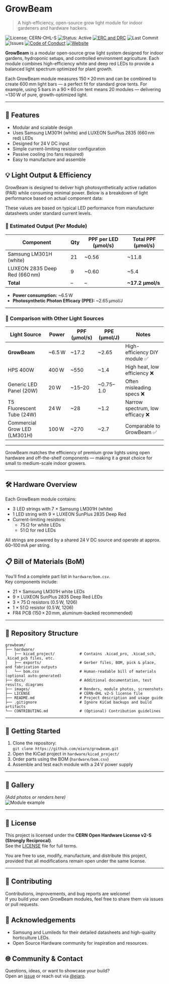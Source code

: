 # GrowBeam

> A high-efficiency, open-source grow light module for indoor gardeners and hardware hackers.

![License: CERN-OHL-S](https://img.shields.io/badge/license-CERN--OHL--S-blue)
![Status: Active](https://img.shields.io/badge/status-active-brightgreen)
[![ERC and DRC](https://github.com/eiaro/growbeam/actions/workflows/erc_and_drc.yml/badge.svg)](https://github.com/eiaro/growbeam/actions/workflows/erc_and_drc.yml)
![Last Commit](https://img.shields.io/github/last-commit/eiaro/growbeam)
![Issues](https://img.shields.io/github/issues/eiaro/growbeam)
[![Code of Conduct](https://img.shields.io/badge/Conduct-active-brightgreen)](CODE_OF_CONDUCT.md)
[![Website](https://img.shields.io/website?url=https%3A%2F%2Feiaro.github.io%2Fgrowbeam)](https://eiaro.github.io/growbeam/)


**GrowBeam** is a modular open-source grow light system designed for indoor gardens, hydroponic setups, and controlled environment agriculture. Each module combines high-efficiency white and deep red LEDs to provide a balanced light spectrum optimized for plant growth.

Each GrowBeam module measures 150 × 20 mm and can be combined to create 600 mm light bars — a perfect fit for standard grow tents. For example, using 5 bars in a 90 × 60 cm tent means 20 modules — delivering ~130 W of pure, growth-optimized light.

---

## 🌱 Features

- Modular and scalable design
- Uses Samsung LM301H (white) and LUXEON SunPlus 2835 (660 nm red) LEDs
- Designed for 24 V DC input
- Simple current-limiting resistor configuration
- Passive cooling (no fans required)
- Easy to manufacture and assemble

## 💡 Light Output & Efficiency

GrowBeam is designed to deliver high photosynthetically active radiation (PAR) while consuming minimal power. Below is a breakdown of light performance based on actual component data:

These values are based on typical LED performance from manufacturer datasheets under standard current levels.

### 🔢 Estimated Output (Per Module)

| Component                   | Qty | PPF per LED (μmol/s) | Total PPF (μmol/s) |
|----------------------------|-----|-----------------------|---------------------|
| Samsung LM301H (white)     | 21  | ~0.56                 | ~11.8               |
| LUXEON 2835 Deep Red (660 nm) | 9   | ~0.60                 | ~5.4                |
| **Total**                  | –   | –                     | **~17.2 μmol/s**    |

- **Power consumption:** ~6.5 W  
- **Photosynthetic Photon Efficacy (PPE):** ~2.65 μmol/J

---

### 🔁 Comparison with Other Light Sources

| Light Source               | Power | PPF (μmol/s) | PPE (μmol/J) | Notes                           |
|---------------------------|--------|--------------|--------------|----------------------------------|
| **GrowBeam**              | ~6.5 W | ~17.2        | ~2.65        | High-efficiency DIY module ✅     |
| HPS 400W                  | 400 W  | ~550         | ~1.4         | High heat, low efficiency ❌      |
| Generic LED Panel (20W)   | 20 W   | ~15–20       | ~0.75–1.0    | Often misleading specs ❌        |
| T5 Fluorescent Tube (24W) | 24 W   | ~28          | ~1.2         | Narrow spectrum, low efficacy ❌ |
| Commercial Grow LED (LM301H) | 100 W | ~270         | ~2.7         | Comparable to GrowBeam ✅        |

---

GrowBeam matches the efficiency of premium grow lights using open hardware and off-the-shelf components — making it a great choice for small to medium-scale indoor growers.

---

## 🛠️ Hardware Overview

Each GrowBeam module contains:
- 3 LED strings with 7 × Samsung LM301H (white)
- 1 LED string with 9 × LUXEON SunPlus 2835 Deep Red
- Current-limiting resistors:
  - 75 Ω for white LEDs
  - 51 Ω for red LEDs

All strings are powered by a shared 24 V DC source and operate at approx. 60–100 mA per string.

## 📋 Bill of Materials (BoM)

You’ll find a complete part list in `hardware/bom.csv`.  
Key components include:

- 21 × Samsung LM301H white LEDs
- 9 × LUXEON SunPlus 2835 Deep Red LEDs
- 3 × 75 Ω resistors (0.5 W, 1206)
- 1 × 51 Ω resistor (0.5 W, 1206)
- FR4 PCB (150 × 20 mm, aluminum-backed recommended)

---

## 📂 Repository Structure
```
growbeam/
├── hardware/
│   ├── kicad_project/           # Contains .kicad_pro, .kicad_sch, .kicad_pcb files, etc.
│   ├── exports/                 # Gerber files, BOM, pick & place, and fabrication outputs
│   └── bom.csv                  # Human-readable bill of materials (optional auto-generated)
├── docs/                        # Additional documentation, test results, diagrams
├── images/                      # Renders, module photos, screenshots
├── LICENSE                      # CERN-OHL v2-S license file
├── README.md                    # Project description and usage guide
├── .gitignore                   # Ignore KiCad backups and build artifacts
└── CONTRIBUTING.md              # (Optional) Contribution guidelines
```

---

## 🧪 Getting Started

1. Clone the repository:  
   `git clone https://github.com/eiaro/growbeam.git`
2. Open the KiCad project in `hardware/kicad_project/`
3. Order parts using the BOM (`hardware/bom.csv`)
4. Assemble and test each module with a 24 V power supply

---

## 📸 Gallery

*(Add photos or renders here)*  
![Module example](images/growbeam-example.jpg)

---

## 📄 License

This project is licensed under the **CERN Open Hardware License v2-S (Strongly Reciprocal)**.  
See the [LICENSE](./LICENSE) file for full terms.

You are free to use, modify, manufacture, and distribute this project, provided that all modifications remain open under the same license.

---

## 🤝 Contributing

Contributions, improvements, and bug reports are welcome!  
If you build your own GrowBeam modules, feel free to share them via issues or pull requests.

## 🙏 Acknowledgements

- Samsung and Lumileds for their detailed datasheets and high-quality horticulture LEDs.
- Open Source Hardware community for inspiration and resources.

## 🌐 Community & Contact

Questions, ideas, or want to showcase your build?  
Open an [issue](https://github.com/eiaro/growbeam/issues) or reach out via [@eiaro](https://github.com/eiaro).
